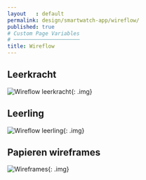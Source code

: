 ```yaml
---
layout   : default
permalink: design/smartwatch-app/wireflow/
published: true
# Custom Page Variables
# ─────────────────────
title: Wireflow
---
```

## Leerkracht

![Wireflow leerkracht](https://i.imgur.com/2HinZuh.jpg){: .img}

## Leerling

![Wireflow leerling](https://i.imgur.com/DuDSktX.jpg){: .img}

## Papieren wireframes

![Wireframes](https://i.imgur.com/E6NUFra.png){: .img}
